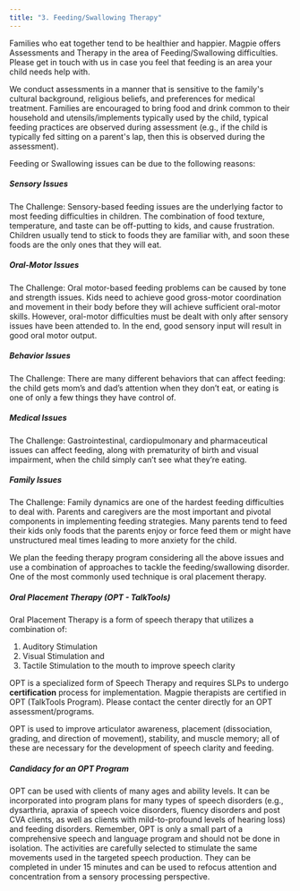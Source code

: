 ```yaml
---
title: "3. Feeding/Swallowing Therapy"
---
```


Families who eat together tend to be healthier and happier. Magpie offers Assessments and Therapy in the area of Feeding/Swallowing difficulties. Please get in touch with us in case you feel that feeding is an area your child needs help with.

We conduct assessments in a manner that is sensitive to the family's cultural background, religious beliefs, and preferences for medical treatment. Families are encouraged to bring food and drink common to their household and utensils/implements typically used by the child, typical feeding practices are observed during assessment (e.g., if the child is typically fed sitting on a parent's lap, then this is observed during the assessment).

Feeding or Swallowing issues can be due to the following reasons:

##### Sensory Issues

The Challenge: Sensory-based feeding issues are the underlying factor to most feeding difficulties in children. The combination of food texture, temperature, and taste can be off-putting to kids, and cause frustration. Children usually tend to stick to foods they are familiar with, and soon these foods are the only ones that they will eat.

##### Oral-Motor Issues

The Challenge: Oral motor-based feeding problems can be caused by tone and strength issues. Kids need to achieve good gross-motor coordination and movement in their body before they will achieve sufficient oral-motor skills. However, oral-motor difficulties must be dealt with only after sensory issues have been attended to. In the end, good sensory input will result in good oral motor output.

##### Behavior Issues

The Challenge: There are many different behaviors that can affect feeding: the child gets mom’s and dad’s attention when they don’t eat, or eating is one of only a few things they have control of.

##### Medical Issues

The Challenge: Gastrointestinal, cardiopulmonary and pharmaceutical issues can affect feeding, along with prematurity of birth and visual impairment, when the child simply can’t see what they’re eating.

##### Family Issues

The Challenge: Family dynamics are one of the hardest feeding difficulties to deal with. Parents and caregivers are the most important and pivotal components in implementing feeding strategies. Many parents tend to feed their kids only foods that the parents enjoy or force feed them or might have unstructured meal times leading to more anxiety for the child.

We plan the feeding therapy program considering all the above issues and use a combination of approaches to tackle the feeding/swallowing disorder. One of the most commonly used technique is oral placement therapy.

##### Oral Placement Therapy (OPT - TalkTools)

Oral Placement Therapy is a form of speech therapy that utilizes a combination of:


  1. Auditory Stimulation
 2. Visual Stimulation and
  3. Tactile Stimulation to the mouth to improve speech clarity


OPT is a specialized form of Speech Therapy and requires SLPs to undergo **certification** process for implementation. Magpie therapists are certified in OPT (TalkTools Program). Please contact the center directly for an OPT assessment/programs.

OPT is used to improve articulator awareness, placement (dissociation, grading, and direction of movement), stability, and muscle memory; all of these are necessary for the development of speech clarity and feeding.

##### Candidacy for an OPT Program

OPT can be used with clients of many ages and ability levels. It can be incorporated into program plans for many types of speech disorders (e.g., dysarthria, apraxia of speech voice disorders, fluency disorders and post CVA clients, as well as clients with mild-to-profound levels of hearing loss) and feeding disorders. Remember, OPT is only a small part of a comprehensive speech and language program and should not be done in isolation. The activities are carefully selected to stimulate the same movements used in the targeted speech production. They can be completed in under 15 minutes and can be used to refocus attention and concentration from a sensory processing perspective.
